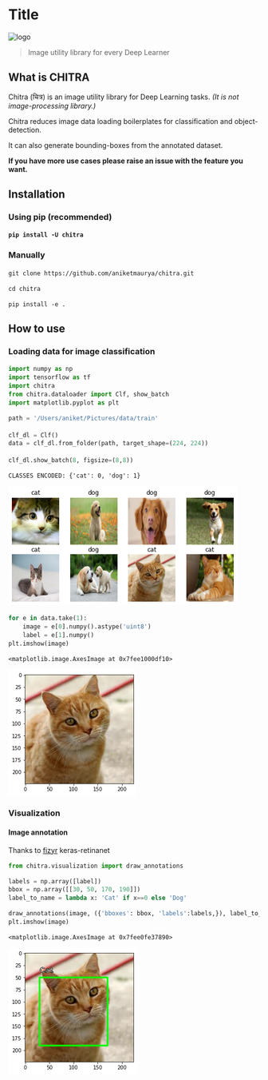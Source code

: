 # Title



![logo](nbs/docs/images/company_logo.png)



> Image utility library for every Deep Learner

## What is **CHITRA**

Chitra (चित्र) is an image utility library for Deep Learning tasks. *(It is not image-processing library.)*

Chitra reduces image data loading boilerplates for classification and object-detection.

It can also generate bounding-boxes from the annotated dataset.

**If you have more use cases please raise an issue with the feature you want.**

## Installation

### Using pip (recommended)
**`pip install -U chitra`**

### Manually
`git clone https://github.com/aniketmaurya/chitra.git`

`cd chitra`

`pip install -e .`

## How to use

<!-- Fill me in please! Don't forget code examples: -->
### Loading data for image classification

```python
import numpy as np
import tensorflow as tf
import chitra
from chitra.dataloader import Clf, show_batch
import matplotlib.pyplot as plt
```

```python
path = '/Users/aniket/Pictures/data/train'

clf_dl = Clf()
data = clf_dl.from_folder(path, target_shape=(224, 224))

clf_dl.show_batch(8, figsize=(8,8))
```

    CLASSES ENCODED: {'cat': 0, 'dog': 1}



![png](docs/images/output_6_1.png)


```python
for e in data.take(1):
    image = e[0].numpy().astype('uint8')
    label = e[1].numpy()
plt.imshow(image)
```




    <matplotlib.image.AxesImage at 0x7fee1000df10>




![png](docs/images/output_7_1.png)


### Visualization
#### Image annotation

Thanks to [fizyr](https://github.com/fizyr/keras-retinanet) keras-retinanet

```python
from chitra.visualization import draw_annotations
```

```python
labels = np.array([label])
bbox = np.array([[30, 50, 170, 190]])
label_to_name = lambda x: 'Cat' if x==0 else 'Dog'
```

```python
draw_annotations(image, ({'bboxes': bbox, 'labels':labels,}), label_to_name=label_to_name)
plt.imshow(image)
```




    <matplotlib.image.AxesImage at 0x7fee0fe37890>




![png](docs/images/output_11_1.png)

